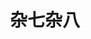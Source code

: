 ---
title: 杂七杂八
description: A description of this category
image: "cover.svg"

# Badge style
style:
    background: "#79D4FD"
    color: "#fff"
---